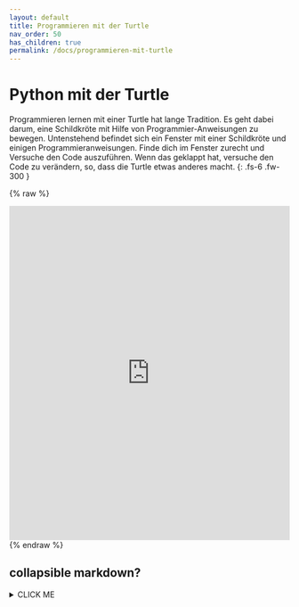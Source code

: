 ```yaml
---
layout: default
title: Programmieren mit der Turtle
nav_order: 50
has_children: true
permalink: /docs/programmieren-mit-turtle
---
```


# Python mit der Turtle

Programmieren lernen mit einer Turtle hat lange Tradition. Es geht dabei darum, eine Schildkröte mit Hilfe von Programmier-Anweisungen zu bewegen. Untenstehend befindet sich ein Fenster mit einer Schildkröte und einigen Programmieranweisungen. Finde dich im Fenster zurecht und Versuche den Code auszuführen. Wenn das geklappt hat, versuche den Code zu verändern, so, dass die Turtle etwas anderes macht.
{: .fs-6 .fw-300 }

{% raw %}
<iframe src="https://trinket.io/embed/python/6542d6ad42" width="100%" height="600" frameborder="0" marginwidth="0" marginheight="0" allowfullscreen></iframe>
{% endraw %}



## collapsible markdown?

<details><summary>CLICK ME</summary>
<p>

#### yes, even hidden code blocks!

```python
print("hello world!")
```

</p>
</details>
